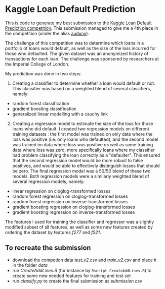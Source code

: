 # Kaggle Loan Default Prediction

This is code to generate my best submission to the [Kaggle Loan Default Prediction competition](http://www.kaggle.com/c/loan-default-prediction). This submission managed to give me a 4th place in the competition (under the alias [auduno](http://www.kaggle.com/users/48400/auduno)).

The challenge of this competition was to determine which loans in a portfolio of loans would default, as well as the size of the loss incurred for those who defaulted. The given dataset was an anonymized history of transactions for each loan. The challenge was sponsored by researchers at the Imperial College of London.

My prediction was done in two steps:

1. Creating a classifier to determine whether a loan would default or not. This classifier was based on a weighted blend of several classifiers, namely:
 * random forest classification
 * gradient boosting classification
 * generalized linear modelling with a cauchy link
2. Creating a regression model to estimate the size of the loss for those loans who did default. I created two regression models on different training datasets : the first model was trained on only data where the loss was positive (i.e. only loans who defaulted), and the second model was trained on data where loss was positive *as well* as some training data where loss was zero, more specifically loans where my classifier had problem classifying the loan correctly as a "defaulter". This ensured that the second regression model would be more robust to false positives, and would be able to effectively distinguish losses that should be zero. The final regression model was a 50/50 blend of these two models. Both regression models were a similarly weighted blend of several regression models, namely:
 * linear regression on cloglog-transformed losses
 * random forest regression on cloglog-transformed losses
 * random forest regression on inverse-transformed losses
 * gradient boosting regression on cloglog-transformed losses
 * gradient boosting regression on inverse-transformed losses

The features I used for training the classifier and regressor was a slightly modified subset of all features, as well as some new features created by ordering the dataset by features *f277* and *f521*.

## To recreate the submission

* download the competion data *test_v2.csv* and *train_v2.csv* and place it in the folder *data*
* run *CreateAddLines.R* (for instance by `Rscript CreateAddLines.R`) to create some new needed features for training and test set
* run *classify.py* to create the final submission as *submission.csv*